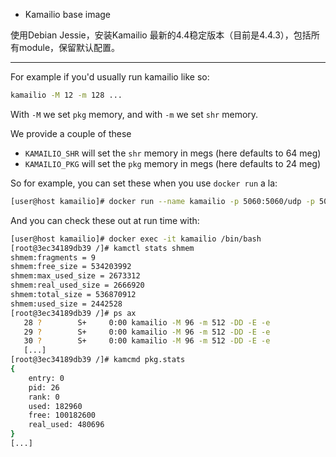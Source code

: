 * Kamailio base image 

使用Debian Jessie，安装Kamailio 最新的4.4稳定版本（目前是4.4.3），包括所有module，保留默认配置。

---

For example if you'd usually run kamailio like so:

```bash
kamailio -M 12 -m 128 ...
```

With `-M` we set `pkg` memory, and with `-m` we set `shr` memory.

We provide a couple of these

* `KAMAILIO_SHR` will set the `shr` memory in megs (here defaults to 64 meg)
* `KAMAILIO_PKG` will set the `pkg` memory in megs (here defaults to 24 meg)

So for example, you can set these when you use `docker run` a la:

```bash
[user@host kamailio]# docker run --name kamailio -p 5060:5060/udp -p 5060:5060 -p 5061:5061 -dt -e "KAMAILIO_SHR=512" -e "KAMAILIO_PKG=96" registry.yunkefu.cc/unicall/kamailio-base:<tag>
```

And you can check these out at run time with:

```bash
[user@host kamailio]# docker exec -it kamailio /bin/bash
[root@3ec34189db39 /]# kamctl stats shmem
shmem:fragments = 9
shmem:free_size = 534203992
shmem:max_used_size = 2673312
shmem:real_used_size = 2666920
shmem:total_size = 536870912
shmem:used_size = 2442528
[root@3ec34189db39 /]# ps ax
   28 ?        S+     0:00 kamailio -M 96 -m 512 -DD -E -e
   29 ?        S+     0:00 kamailio -M 96 -m 512 -DD -E -e
   30 ?        S+     0:00 kamailio -M 96 -m 512 -DD -E -e
   [...]
[root@3ec34189db39 /]# kamcmd pkg.stats
{
	entry: 0
	pid: 26
	rank: 0
	used: 182960
	free: 100182600
	real_used: 480696
}
[...]
```
